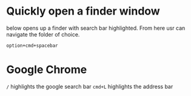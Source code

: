 # Quickly open a finder window
below opens up a finder with search bar highlighted. From here usr can navigate the folder of choice.
```
option+cmd+spacebar
```

# Google Chrome
`/` highlights the google search bar
`cmd+L` highlights the address bar